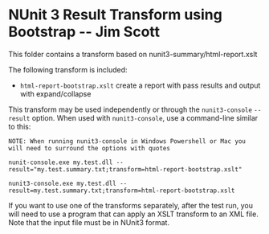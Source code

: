 # NUnit 3 Result Transform using Bootstrap -- Jim Scott

This folder contains a transform based on nunit3-summary/html-report.xslt

The following transform is included:

* `html-report-bootstrap.xslt` create a report with pass results and output with expand/collapse


This transform may be used independently or through the `nunit3-console` `--result` option. When used with `nunit3-console`, use a command-line similar to this:

```
NOTE: When running nunit3-console in Windows Powershell or Mac you will need to surround the options with quotes

nunit-console.exe my.test.dll --result="my.test.summary.txt;transform=html-report-bootstrap.xslt"
```

```
nunit3-console.exe my.test.dll --result=my.test.summary.txt;transform=html-report-bootstrap.xslt
```

If you want to use one of the transforms separately, after the test run, you will need to use a program that can apply an XSLT transform to an XML file. Note that the input file must be in NUnit3 format.
